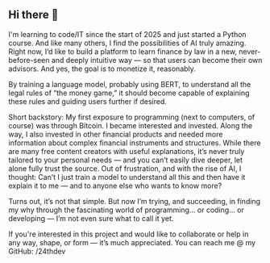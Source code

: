 ## Hi there 👋
I'm learning to code/IT since the start of 2025 and just started a Python course. And like many others, I find the possibilities of AI truly amazing.
Right now, I’d like to build a platform to learn finance by law in a new, never-before-seen and deeply intuitive way — so that users can become their own advisors. And yes, the goal is to monetize it, reasonably.

By training a language model, probably using BERT, to understand all the legal rules of “the money game,” it should become capable of explaining these rules and guiding users further if desired.

Short backstory:
My first exposure to programming (next to computers, of course) was through Bitcoin. I became interested and invested. Along the way, I also invested in other financial products and needed more information about complex financial instruments and structures. While there are many free content creators with useful explanations, it’s never truly tailored to your personal needs — and you can’t easily dive deeper, let alone fully trust the source.
Out of frustration, and with the rise of AI, I thought: Can’t I just train a model to understand all this and then have it explain it to me — and to anyone else who wants to know more?

Turns out, it’s not that simple.
But now I’m trying, and succeeding, in finding my why through the fascinating world of programming… or coding… or developing — I’m not even sure what to call it yet.

If you're interested in this project and would like to collaborate or help in any way, shape, or form — it’s much appreciated. You can reach me @ my GitHub: /24thdev
